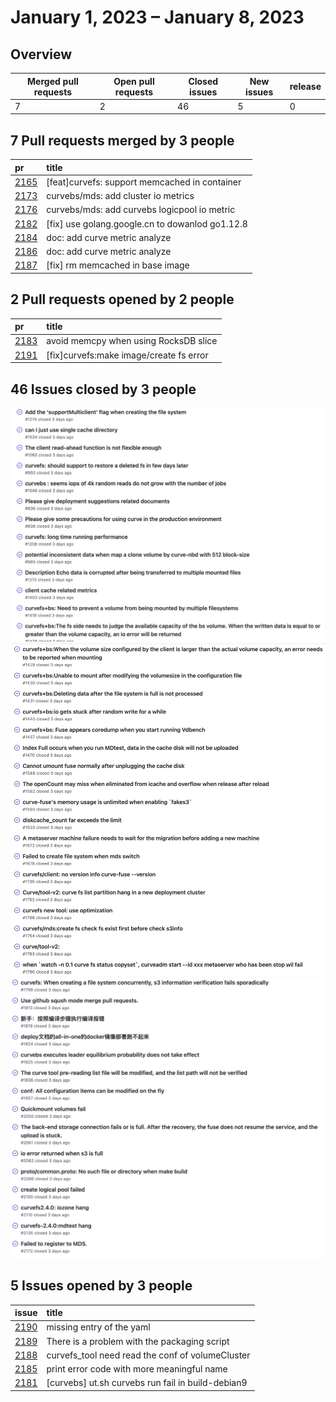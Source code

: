 # January 1, 2023 – January 8, 2023

## Overview

| Merged pull requests | Open pull requests | Closed issues | New issues | release |
|-- | -- | -- | -- | -- |
| 7 | 2 | 46 | 5 | 0 |

## 7 Pull requests merged by 3 people

|pr|title|
|:--|:--|
|[2165](https://github.com/opencurve/curve/pull/2165)|[feat]curvefs: support memcached in container
|[2173](https://github.com/opencurve/curve/pull/2173)|curvebs/mds: add cluster io metrics
|[2176](https://github.com/opencurve/curve/pull/2176)|curvebs/mds: add curvebs logicpool io metric
|[2182](https://github.com/opencurve/curve/pull/2182)|[fix] use golang.google.cn to dowanlod go1.12.8
|[2184](https://github.com/opencurve/curve/pull/2184)|doc: add curve metric analyze
|[2186](https://github.com/opencurve/curve/pull/2186)|doc: add curve metric analyze
|[2187](https://github.com/opencurve/curve/pull/2187)|[fix] rm memcached in base image

## 2 Pull requests opened by 2 people
|pr|title|
|:--|:--|
|[2183](https://github.com/opencurve/curve/pull/2183)|avoid memcpy when using RocksDB slice
|[2191](https://github.com/opencurve/curve/pull/2191)|[fix]curvefs:make image/create fs error


## 46 Issues closed by 3 people
![](./images/2023-01-09_10-48-06.jpg)
![](./images/2023-01-09_10-49-12.jpg)
![](./images/2023-01-09_10-49-37.jpg)

## 5 Issues opened by 3 people
|issue|title|
|:--|:--|
|[2190](https://github.com/opencurve/curve/issues/2190)|missing entry of the yaml
|[2189](https://github.com/opencurve/curve/issues/2189)|There is a problem with the packaging script
|[2188](https://github.com/opencurve/curve/issues/2188)|curvefs_tool need read the conf of volumeCluster
|[2185](https://github.com/opencurve/curve/issues/2188)|print error code with more meaningful name|
|[2181](https://github.com/opencurve/curve/issues/2181)|[curvebs] ut.sh curvebs run fail in build-debian9

